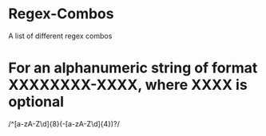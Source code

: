 # Regex-Combos
A list of different regex combos

# For an alphanumeric string of format XXXXXXXX-XXXX, where XXXX is optional
/^[a-zA-Z\d]{8}(\-[a-zA-Z\d]{4}$)?$/




